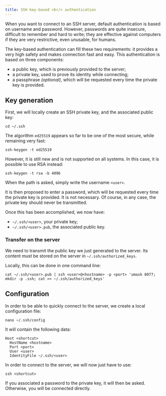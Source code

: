 ```yaml
---
title: SSH key-based <br/> authentication
---
```


When you want to connect to an SSH server, default authentication is based on username and password. However, passwords are quite insecure, difficult to remember and hard to write; they are effective against computers if they are very restrictive, even unusable, for humans.

The key-based authentication can fill these two requirements: it provides a very high safety and makes connection fast and easy. This authentication is based on three components:

* a public key, which is previously provided to the server;
* a private key, used to prove its identity while connecting;
* a passphrase *(optional)*, which will be requested every time the private key is provided.


## Key generation

First, we will locally create an SSH private key, and the associated public key:

```
cd ~/.ssh
```

The algorithm `ed25519` appears so far to be one of the most secure, while remaining very fast:

```
ssh-keygen -t ed25519
```

However, it is still new and is not supported on all systems. In this case, it is possible to use RSA instead:

```
ssh-keygen -t rsa -b 4096
```

When the path is asked, simply write the username `<user>`.

It is then proposed to enter a password, which will be requested every time the private key is provided. It is not necessary. Of course, in any case, the private key should never be transmitted.

Once this has been accomplished, we now have:

* `~/.ssh/<user>`, your private key;
* `~/.ssh/<user>.pub`, the associated public key.


### Transfer on the server

We need to transmit the public key we just generated to the server. Its content must be stored on the server in `~/.ssh/authorized_keys`.

Locally, this can be done in one command line:

```
cat ~/.ssh/<user>.pub | ssh <user>@<hostname> -p <port> 'umask 0077; mkdir -p .ssh; cat >> ~/.ssh/authorized_keys'
```

## Configuration

In order to be able to quickly connect to the server, we create a local configuration file:

```
nano ~/.ssh/config
```

It will contain the following data:

```
Host <shortcut>
  HostName <hostname>
  Port <port>
  User <user>
  IdentityFile ~/.ssh/<user>
```

In order to connect to the server, we will now just have to use:

```
ssh <shortcut>
```

If you associated a password to the private key, it will then be asked. Otherwise, you will be connected directly.
